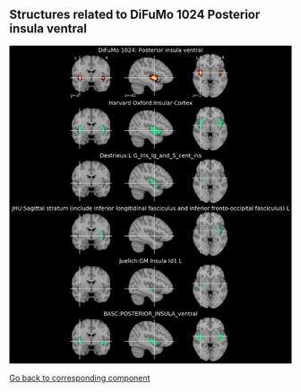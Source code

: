 


## Structures related to DiFuMo 1024 Posterior insula ventral

![513](513.jpg "Structures related to DiFuMo 1024 Posterior insula ventral")

[Go back to corresponding component](https://parietal-inria.github.io/DiFuMo/1024/html/513.html)